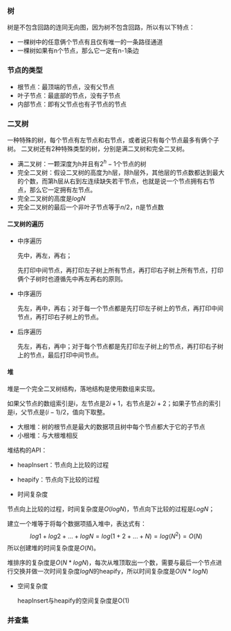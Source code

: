 ### 树
树是不包含回路的连同无向图，因为树不包含回路，所以有以下特点：

- 一棵树中的任意俩个节点有且仅有唯一的一条路径通道
- 一棵树如果有n个节点，那么它一定有n-1条边




### 节点的类型

- 根节点：最顶端的节点，没有父节点
- 叶子节点：最底部的节点，没有子节点
- 内部节点：即有父节点也有子节点的节点




### 二叉树
一种特殊的树，每个节点有左节点和右节点，或者说只有每个节点最多有俩个子树。
二叉树还有2种特殊类型的树，分别是满二叉树和完全二叉树。

- 满二叉树：一颗深度为h并且有$2^h-1$个节点的树
- 完全二叉树：假设二叉树的高度为h层，除h层外，其他层的节点数都达到最大的个数，而第h层从右到左连续缺失若干节点，也就是说一个节点拥有右节点，那么它一定拥有左节点。
- 完全二叉树的高度是$logN$
- 完全二叉树的最后一个非叶子节点等于$n/2$，n是节点数




#### 二叉树的遍历

- 中序遍历

  先中，再左，再右；

  先打印中间节点，再打印左子树上所有节点，再打印右子树上所有节点，打印俩个子树时也遵循先中再左再右的原则。

- 中序遍历

  先左，再中，再右；对于每一个节点都是先打印左子树上的节点，再打印中间节点，再打印右子树上的节点。

- 后序遍历

  先左，再右，再中；对于每个节点都是先打印左子树上的节点，再打印右子树上的节点，最后打印中间节点。



#### 堆

堆是一个完全二叉树结构，落地结构是使用数组来实现。

如果父节点的数组索引是i，左节点是$2i+1$，右节点是$2i+2$；如果子节点的索引是i，父节点是$(i-1)/2$，值向下取整。

- 大根堆：树的根节点是最大的数据项且树中每个节点都大于它的子节点
- 小根堆：与大根堆相反

堆结构的API：

- heapInsert：节点向上比较的过程
- heapify：节点向下比较的过程



- 时间复杂度

节点向上比较的过程，时间复杂度是$O(logN)$，节点向下比较的过程是$LogN$；

建立一个堆等于将每个数据项插入堆中，表达式有：
$$
log1+log2+...+logN = log(1+2+...+N) = log(N^2) = O(N)
$$
所以创建堆的时间复杂度是$O(N)$。

堆排序的复杂度是$O(N*logN)$，每次从堆顶取出一个数，需要与最后一个节点进行交换并做一次时间复杂度$logN$的heapify，所以时间复杂度是$O(N*logN)$

- 空间复杂度

  heapInsert与heapify的空间复杂度是O(1)





### 并查集

